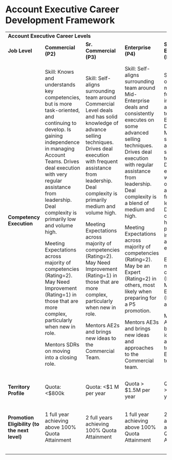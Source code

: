 # Account Executive Career Development Framework

<table>
  <tr>
   <td colspan="6" ><strong>Account Executive Career Levels</strong>
   </td>
  </tr>
  <tr>
   <td><strong>Job Level</strong>
   </td>
   <td><strong>Commercial (P2)</strong>
   </td>
   <td><strong>Sr. Commercial (P3)</strong>
   </td>
   <td><strong>Enterprise (P4)</strong>
   </td>
   <td><strong>Sr. Enterprise (P5)</strong>
   </td>
   <td><strong>Strategic (P6)</strong>
   </td>
  </tr>
  <tr>
   <td><strong>Competency Execution</strong>
   </td>
   <td>Skill: Knows and understands key competencies, but is more task-oriented, and continuing to develop. Is gaining independence in managing Account Teams. Drives deal execution with very regular assistance from leadership. Deal complexity is primarily low and volume high.
<p>
Meeting Expectations across majority of competencies (Rating=2). May Need Improvement (Rating=1) in those that are more complex, particularly when new in role.
<p>
Mentors SDRs on moving into a closing role.
   </td>
   <td>Skill: Self-aligns surrounding team around Commercial Level deals and has solid knowledge of advance selling techniques. Drives deal execution with frequent assistance from leadership. Deal complexity is primarily medium and volume high.
<p>
Meeting Expectations across majority of competencies (Rating=2). May Need Improvement (Rating=1) in those that are more complex, particularly when new in role.
<p>
Mentors AE2s and brings new ideas to the Commercial Team.
   </td>
   <td>Skill: Self-aligns surrounding team around Mid-Enterprise deals and consistently executes on some advanced selling techniques. Drives deal execution with regular assistance from leadership. Deal complexity is a blend of medium and high.
<p>
Meeting Expectations across majority of competencies (Rating=2). May be an Expert (Rating=2) in others, most likely when preparing for a P5 promotion.
<p>
Mentors AE3s and brings new ideas and approaches to the Commercial team.
   </td>
   <td>Skill: Self orchestrates multi-functional internal account teams around Enterprise Deals. Masters several advanced selling techniques. Drives deal execution with occasional assistance from leadership. Deal complexity is higher, with prioritization into large account expansion.
<p>
Expert across majority of competencies (Rating=1), Meeting Expectations (Rating=2) in all others.
<p>
Mentors AE3-5 and brings new ideas and approaches to the Enterprise team.
   </td>
   <td>Skill: Self orchestrates multi-functional internal teams to drive highly strategic deals with the largest, most complex enterprise accounts. Considered a master of advanced selling techniques. Drives deal execution with minimum assistance from leadership. Deal complexity is higher, with prioritization into large account expansion.
<p>
Expert across all or majority of competencies (Rating=1)
<p>
Drives company-wide alignment and enablement to win and retain our largest strategic accounts.
   </td>
  </tr>
  <tr>
   <td><strong>Territory Profile</strong>
   </td>
   <td>Quota: &lt;$800k
   </td>
   <td>Quota: &lt;$1 M per year
   </td>
   <td>Quota > $1.5M per year
   </td>
   <td>Quota >$1.56M per year
   </td>
   <td>Quota >$1.67 per year
   </td>
  </tr>
  <tr>
   <td><strong>Promotion Eligibility (to the next level)</strong>
   </td>
   <td>1 full year achieving above 100% Quota Attainment
   </td>
   <td>2 full years achieving 100% Quota Attainment
   </td>
   <td>1 full year achieving above 100% Quota Attainment
   </td>
   <td>2 full years achieving above 100% Quota Attainment
   </td>
   <td>Highest- IC Band - Next track could be IC Account Director (Future Level) or Leadership
   </td>
  </tr>
</table>
